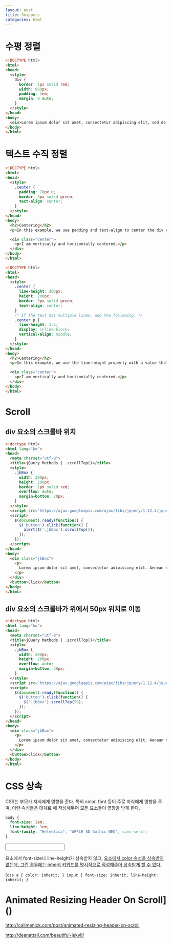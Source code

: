 ```yaml
---
layout: post
title: Snippets
categories: html
---
```


# 수평 정렬

```html
<!DOCTYPE html>
<html>
<head>
  <style>
    div {
      border: 1px solid red;
      width: 600px;
      padding: 1em;
      margin: 0 auto;
    }
  </style>
</head>
<body>
  <div>Lorem ipsum dolor sit amet, consectetur adipiscing elit, sed do eiusmod tempor incididunt ut labore et dolore magna aliqua.</div>
</body>
</html>
```

# 텍스트 수직 정렬

```html
<!DOCTYPE html>
<html>
<head>
  <style>
    .center {
      padding: 70px 0;
      border: 3px solid green;
      text-align: center;
    }
  </style>
</head>
<body>
  <h2>Centering</h2>
  <p>In this example, we use padding and text-align to center the div element vertically and horizontally:</p>

  <div class="center">
    <p>I am vertically and horizontally centered.</p>
  </div>
</body>
</html>
```

```html
<!DOCTYPE html>
<html>
<head>
  <style>
    .center {
      line-height: 200px;
      height: 200px;
      border: 3px solid green;
      text-align: center;
    }
    /* If the text has multiple lines, add the following: */
    .center p {
      line-height: 1.5;
      display: inline-block;
      vertical-align: middle;
    }
  </style>
</head>
<body>
  <h2>Centering</h2>
  <p>In this example, we use the line-height property with a value that is equal to the height property to center the div element:</p>

  <div class="center">
    <p>I am vertically and horizontally centered.</p>
  </div>
</body>
</html>
```

# Scroll

## div 요소의 스크롤바 위치

```html
<!doctype html>
<html lang="ko">
<head>
  <meta charset="utf-8">
  <title>jQuery Methods | .scrollTop()</title>
  <style>
    .jbBox {
      width: 200px;
      height: 200px;
      border: 1px solid red;
      overflow: auto;
      margin-bottom: 20px;
    }
  </style>
  <script src="https://ajax.googleapis.com/ajax/libs/jquery/1.12.4/jquery.min.js"></script>
  <script>
    $(document).ready(function() {
      $('button').click(function() {
        alert($('.jbBox').scrollTop());
      });
    });
  </script>
</head>
<body>
  <div class="jbBox">
    <p>
      Lorem ipsum dolor sit amet, consectetur adipiscing elit. Aenean nec mollis nulla. Phasellus lacinia tempus mauris eu laoreet. Proin gravida velit dictum dui consequat malesuada. Aenean et nibh eu purus scelerisque aliquet nec non justo. Aliquam vitae aliquet ipsum. Etiam condimentum varius purus ut ultricies. Mauris id odio pretium, sollicitudin sapien eget, adipiscing risus.
    </p>
  </div>
  <button>Click</button>
</body>
</html>
```

## div 요소의 스크롤바가 위에서 50px 위치로 이동

```html
<!doctype html>
<html lang="ko">
<head>
  <meta charset="utf-8">
  <title>jQuery Methods | .scrollTop()</title>
  <style>
    .jbBox {
      width: 200px;
      height: 200px;
      overflow: auto;
      margin-bottom: 20px;
    }
  </style>
  <script src="https://ajax.googleapis.com/ajax/libs/jquery/1.12.4/jquery.min.js"></script>
  <script>
    $(document).ready(function() {
      $('button').click(function() {
        $('.jbBox').scrollTop(50);
      });
    });
  </script>
</head>
<body>
  <div class="jbBox">
    <p>
      Lorem ipsum dolor sit amet, consectetur adipiscing elit. Aenean nec mollis nulla. Phasellus lacinia tempus mauris eu laoreet. Proin gravida velit dictum dui consequat malesuada. Aenean et nibh eu purus scelerisque aliquet nec non justo. Aliquam vitae aliquet ipsum. Etiam condimentum varius purus ut ultricies. Mauris id odio pretium, sollicitudin sapien eget, adipiscing risus.
    </p>
  </div>
  <button>Click</button>
</body>
</html>
```

# CSS 상속

CSS는 부모가 자식에게 영향을 준다. 특히 color, font 등이 주로 자식에게 영향을 주며, 이런 속성들은 대체로 에 작성해두어 모든 요소들이 영향을 받게 한다.

```css
body {
  font-size: 2em;
  line-height: 3em;
  font-family: "Helvetica", "APPLE SD Gothic NEO", sans-serif;
}
```

<input>

요소에서 font-size나 line-height가 상속받지 않고, [요소에서 color 속성을 상속받지 않는데, 그런 경우에는 inherit 키워드를 명시적으로 작성해주어 상속받게 할 수 있다.]()

[`css a { color: inherit; } input { font-size: inherit; line-height: inherit; }`

# Animated Resizing Header On Scroll]()

[]()<http://callmenick.com/post/animated-resizing-header-on-scroll>

<http://deanattali.com/beautiful-jekyll/>

